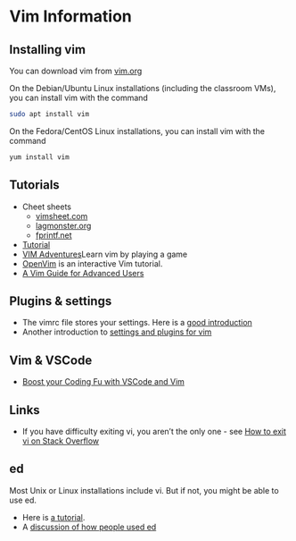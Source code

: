 # Vim Information

## Installing vim

You can download vim from [vim.org](http://www.vim.org/download.php)

On the Debian/Ubuntu Linux installations (including the classroom VMs), you can install vim with the command

```bash
sudo apt install vim
```

On the Fedora/CentOS Linux installations, you can install vim with the command

```bash
yum install vim
```

## Tutorials

- Cheet sheets
  - [vimsheet.com](http://vimsheet.com/)
  - [lagmonster.org](http://www.lagmonster.org/docs/vi.html)
  - [fprintf.net](http://www.fprintf.net/vimCheatSheet.html)
- [Tutorial](http://heather.cs.ucdavis.edu/~matloff/UnixAndC/Editors/ViIntro.html)
- [VIM Adventures](https://vim-adventures.com/)Learn vim by playing a game
- [OpenVim](http://www.openvim.com/) is an interactive Vim tutorial.
- [A Vim Guide for Advanced Users](https://thevaluable.dev/vim-advanced)

## Plugins & settings

- The vimrc file stores your settings.  Here is a [good introduction](https://dougblack.io/words/a-good-vimrc.html)
- Another introduction to [settings and plugins for vim](https://boddy.im/vim-dev-env.html)

## Vim & VSCode

- [Boost your Coding Fu with VSCode and Vim](https://www.barbarianmeetscoding.com/boost-your-coding-fu-with-vscode-and-vim/dedication)

## Links

- If you have difficulty exiting vi, you aren’t the only one - see [How to exit vi on Stack Overflow](https://stackoverflow.blog/2017/05/23/stack-overflow-helping-one-million-developers-exit-vim/)

## ed

Most Unix or Linux installations include vi.  But if not, you might be able to use ed.  

- Here is [a tutorial](https://www.nyx.net/~ewilli/edtut.pdf).
- A [discussion of how people used ed](https://retrocomputing.stackexchange.com/questions/5341/how-did-people-use-ed)
